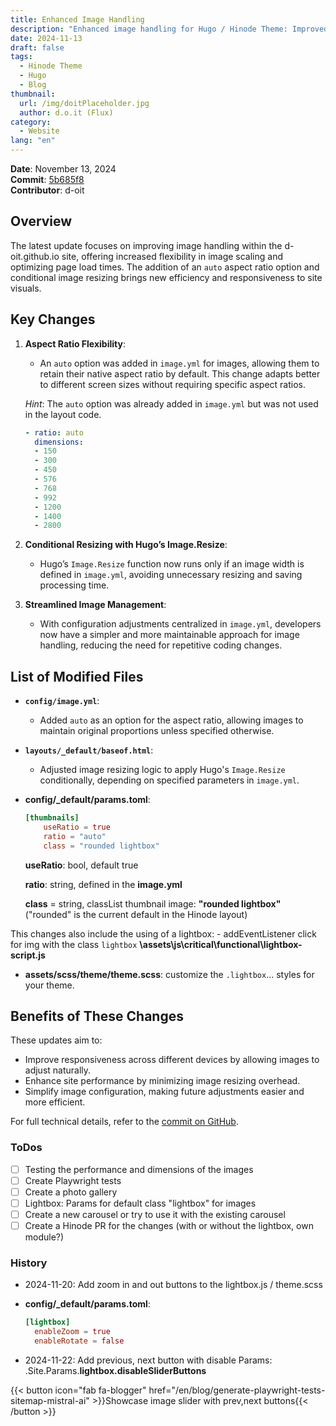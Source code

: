 ```yaml
---
title: Enhanced Image Handling 
description: "Enhanced image handling for Hugo / Hinode Theme: Improved scaling, optimized load times, and new 'auto' aspect ratio for efficient, responsive visuals."
date: 2024-11-13
draft: false
tags:
  - Hinode Theme
  - Hugo
  - Blog
thumbnail:
  url: /img/doitPlaceholder.jpg
  author: d.o.it (Flux)
category:
  - Website
lang: "en"
---
```


**Date**: November 13, 2024  
**Commit**: [5b685f8](https://github.com/d-oit/d-oit.github.io/commit/5b685f8306eda43043d1e10ada8cf72d952a5321)  
**Contributor**: d-oit  

## Overview

The latest update focuses on improving image handling within the d-oit.github.io site, offering increased flexibility in image scaling and optimizing page load times. The addition of an `auto` aspect ratio option and conditional image resizing brings new efficiency and responsiveness to site visuals.

## Key Changes

1. **Aspect Ratio Flexibility**:
   - An `auto` option was added in `image.yml` for images, allowing them to retain their native aspect ratio by default. This change adapts better to different screen sizes without requiring specific aspect ratios.

   _Hint_: The `auto` option was already added in `image.yml` but was not used in the layout code.

    ```yml
    - ratio: auto
      dimensions:
      - 150
      - 300
      - 450
      - 576
      - 768
      - 992
      - 1200
      - 1400
      - 2800   
    ```

2. **Conditional Resizing with Hugo’s Image.Resize**:
   - Hugo’s `Image.Resize` function now runs only if an image width is defined in `image.yml`, avoiding unnecessary resizing and saving processing time.

3. **Streamlined Image Management**:
   - With configuration adjustments centralized in `image.yml`, developers now have a simpler and more maintainable approach for image handling, reducing the need for repetitive coding changes.

## List of Modified Files

- **`config/image.yml`**:

  - Added `auto` as an option for the aspect ratio, allowing images to maintain original proportions unless specified otherwise.

- **`layouts/_default/baseof.html`**:

  - Adjusted image resizing logic to apply Hugo's `Image.Resize` conditionally, depending on specified parameters in `image.yml`.

- **config/_default/params.toml**:

    ```toml
    [thumbnails]
        useRatio = true
        ratio = "auto"
        class = "rounded lightbox"  
    ```

    **useRatio**: bool, default true

    **ratio**: string, defined in the ****image.yml****

    **class** = string, classList thumbnail image: **"rounded lightbox"** ("rounded" is the current default in the Hinode layout)

This changes also include the using of a lightbox:
        - addEventListener click for img with the class `lightbox` **\assets\js\critical\functional\lightbox-script.js**

- **assets/scss/theme/theme.scss**: customize the `.lightbox`... styles for your theme.

## Benefits of These Changes

These updates aim to:

- Improve responsiveness across different devices by allowing images to adjust naturally.
- Enhance site performance by minimizing image resizing overhead.
- Simplify image configuration, making future adjustments easier and more efficient.

For full technical details, refer to the [commit on GitHub](https://github.com/d-oit/d-oit.github.io/commit/5b685f8306eda43043d1e10ada8cf72d952a5321).

### ToDos

- [ ] Testing the performance and dimensions of the images
- [ ] Create Playwright tests
- [ ] Create a photo gallery
- [ ] Lightbox: Params for default class "lightbox" for images
- [ ] Create a new carousel or try to use it with the existing carousel
- [ ] Create a Hinode PR for the changes (with or without the lightbox, own module?)

### History

- 2024-11-20: Add zoom in and out buttons to the lightbox.js / theme.scss
- **config/_default/params.toml**:

    ```toml
    [lightbox]
      enableZoom = true
      enableRotate = false  
    ```

- 2024-11-22: Add previous, next button with disable Params: .Site.Params.**lightbox.disableSliderButtons**

{{< button icon="fab fa-blogger" href="/en/blog/generate-playwright-tests-sitemap-mistral-ai" >}}Showcase image slider with prev,next buttons{{< /button >}}
